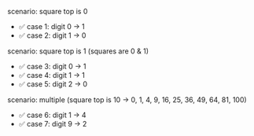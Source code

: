 scenario: square top is 0

- ✅ case 1: digit 0 -> 1
- ✅ case 2: digit 1 -> 0

scenario: square top is 1 (squares are 0 & 1)

- ✅ case 3: digit 0 -> 1
- ✅ case 4: digit 1 -> 1
- ✅ case 5: digit 2 -> 0

scenario: multiple (square top is 10 -> 0, 1, 4, 9, 16, 25, 36, 49, 64, 81, 100)

- ✅ case 6: digit 1 -> 4
- ✅ case 7: digit 9 -> 2
